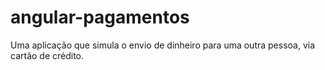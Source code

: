 # angular-pagamentos
Uma aplicação que simula o envio de dinheiro para uma outra pessoa, via cartão de crédito.
